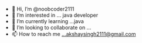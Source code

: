 - 👋 Hi, I’m @noobcoder2111
- 👀 I’m interested in ... java developer
- 🌱 I’m currently learning ...java
- 💞️ I’m looking to collaborate on ...
- 📫 How to reach me ...akshaysingh2111@gmail.com

<!---
noobcoder2111/noobcoder2111 is a ✨ special ✨ repository because its `README.md` (this file) appears on your GitHub profile.
You can click the Preview link to take a look at your changes.
--->
